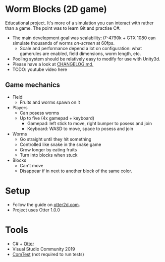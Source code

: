 # Worm Blocks (2D game)
Educational project. It's more of a simulation you can interact with rather than a game. The point was to learn Git and practise C#.
- The main development goal was scalability: i7-4790k + GTX 1080 can simulate thousands of worms *on-screen* at 60fps.
    - Scale and performance depend a lot on configuration: what gamerules are enabled, field dimensions, worm length, etc.
- Pooling system should be relatively easy to modify for use with Unity3d.
- Please have a look at [CHANGELOG.md.](CHANGELOG.md)
- TODO: youtube video here

## Game mechanics
- Field
    - Fruits and worms spawn on it
- Players
    - Can posess worms
    - Up to five (4x gamepad + keyboard)
        - Gamepad: left stick to move, right bumper to posess and join
        - Keyboard: WASD to move, space to posess and join
- Worms
    - Go straight until they hit something
    - Controlled like snake in the snake game
    - Grow longer by eating fruits
    - Turn into blocks when stuck
- Blocks
    - Can't move
    - Disappear if in next to another block of the same color.
   
# Setup
- Follow the guide on [otter2d.com](http://otter2d.com/example.php?p=3).
- Project uses Otter 1.0.0

# Tools
- C# + [Otter](http://otter2d.com/)
- Visual Studio Community 2019
- [ComTest](https://trac.cc.jyu.fi/projects/comtest/wiki/ComTestInEnglish) (not required to run tests)